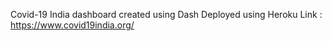 Covid-19 India dashboard created using Dash
Deployed using Heroku
Link : https://www.covid19india.org/